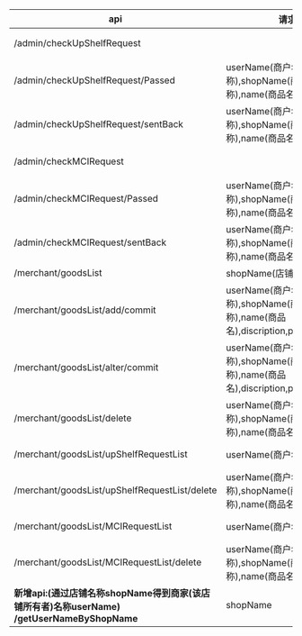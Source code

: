



| api                                                          | 请求参数                                                     | 返回值                                                       |
| ------------------------------------------------------------ | ------------------------------------------------------------ | ------------------------------------------------------------ |
| /admin/checkUpShelfRequest                                   |                                                              | 所有商户的上架请求（userName,shopName,name,discription,picture,price,stock,submitStatus) |
| /admin/checkUpShelfRequest/Passed                            | userName(商户名称),shopName(商店名称),name(商品名)           |                                                              |
| /admin/checkUpShelfRequest/sentBack                          | userName(商户名称),shopName(商店名称),name(商品名)           |                                                              |
| /admin/checkMCIRequest                                       |                                                              | 所有商户的商品信息修改请求（userName,shopName,name,discription,picture,price,stock,submitStatus) |
| /admin/checkMCIRequest/Passed                                | userName(商户名称),shopName(商店名称),name(商品名)           |                                                              |
| /admin/checkMCIRequest/sentBack                              | userName(商户名称),shopName(商店名称),name(商品名)           |                                                              |
| /merchant/goodsList                                          | shopName(店铺名称)                                           | shopName下的所有商品(name,discription,picture,price,stock,shelf) |
| /merchant/goodsList/add/commit                               | userName(商户名称),shopName(商店名称),name(商品名),discription,picture,price,stock |                                                              |
| /merchant/goodsList/alter/commit                             | userName(商户名称),shopName(商店名称),name(商品名),discription,picture,price,stock |                                                              |
| /merchant/goodsList/delete                                   | userName(商户名称),shopName(商店名称),name(商品名)           |                                                              |
| /merchant/goodsList/upShelfRequestList                       | userName(商户名称)                                           | userName的所有上架申请记录(userName,shopName,name,discription,picture,price,stock,submitStatus) |
| /merchant/goodsList/upShelfRequestList/delete                | userName(商户名称),shopName(商店名称),name(商品名)           |                                                              |
| /merchant/goodsList/MCIRequestList                           | userName(商户名称)                                           | userName的所有商品修改申请记录(userName,shopName,name,discription,picture,price,stock,submitStatus) |
| /merchant/goodsList/MCIRequestList/delete                    | userName(商户名称),shopName(商店名称),name(商品名)           |                                                              |
| **新增api:(通过店铺名称shopName得到商家(该店铺所有者)名称userName)  /getUserNameByShopName** | shopName                                                     | userName                                                     |

